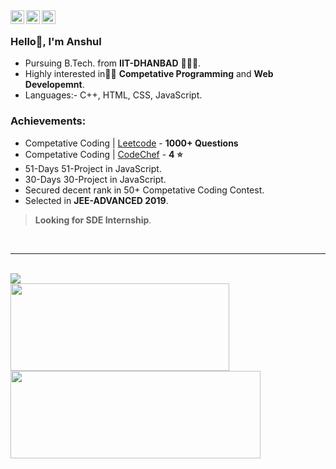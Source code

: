 <span>
<a href="https://www.linkedin.com/in/anshul7sh/">
  <img align="left" alt="Anshul's Linkdein" width="22px" src="https://cdn.jsdelivr.net/npm/simple-icons@v3/icons/linkedin.svg" />
</a>
<a href="https://github.com/anshul7sh">
  <img align="left" alt="Anshul's Github" width="22px" src="https://cdn.jsdelivr.net/npm/simple-icons@v3/icons/github.svg" />
</a>
<a href="https://www.facebook.com/profile.php?id=100038208783085">
  <img align="left" alt="Anshul's Facebook" width="22px" src="https://cdn.jsdelivr.net/npm/simple-icons@v3/icons/facebook.svg" />
</a>
</span>
</br>

### Hello👋, I'm Anshul

- Pursuing B.Tech. from **IIT-DHANBAD** 👨🏻‍🎓.</br>
- Highly interested in👨‍💻 **Competative Programming** and **Web Developemnt**.</br>
- Languages:- C++, HTML, CSS, JavaScript.</br>

### Achievements:
- Competative Coding | [Leetcode](https://leetcode.com/anshul7sh/) - **1000+ Questions**</br>
- Competative Coding | [CodeChef](https://www.codechef.com/users/anshul7sh) - **4 ⭐**</br>
- 51-Days 51-Project in JavaScript.</br>
- 30-Days 30-Project in JavaScript.</br>
- Secured decent rank in 50+ Competative Coding Contest.</br>
- Selected in **JEE-ADVANCED 2019**.</br>

> **Looking for SDE Internship**.  

<br>
<hr>
<br>  

<a href="https://github.com/anshul7sh">
  <img align="center" src="https://github-readme-stats.vercel.app/api/top-langs/?username=anshul7sh&theme=dark&hide_langs_below=1" />
</a><br>
<a href="https://github.com/anshul7sh/Leetcode-Problems">
  <img align="center" width="350px" height="140px" src="https://github-readme-stats.vercel.app/api/pin/?username=anshul7sh&repo=Leetcode-Problems&theme=dark" />
</a>
<a href="https://github.com/anshul7sh/JavaScript51">
 <img align="center" width="400px" height="140px" src="https://github-readme-stats.vercel.app/api/pin/?username=anshul7sh&repo=JavaScript51&theme=dark" />
</a>
